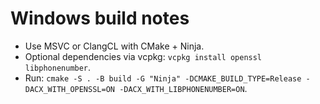 # Windows build notes

- Use MSVC or ClangCL with CMake + Ninja.
- Optional dependencies via vcpkg: `vcpkg install openssl libphonenumber`.
- Run: `cmake -S . -B build -G "Ninja" -DCMAKE_BUILD_TYPE=Release -DACX_WITH_OPENSSL=ON -DACX_WITH_LIBPHONENUMBER=ON`.
